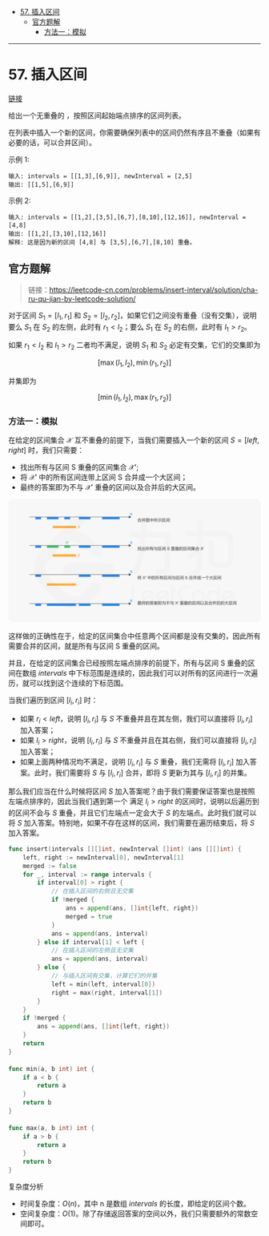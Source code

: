 - [57. 插入区间](#57-插入区间)
  - [官方题解](#官方题解)
    - [方法一：模拟](#方法一模拟)


------------------------------

# 57. 插入区间

[链接](https://leetcode-cn.com/problems/insert-interval)

给出一个无重叠的 ，按照区间起始端点排序的区间列表。

在列表中插入一个新的区间，你需要确保列表中的区间仍然有序且不重叠（如果有必要的话，可以合并区间）。

示例 1:

```
输入: intervals = [[1,3],[6,9]], newInterval = [2,5]
输出: [[1,5],[6,9]]
```

示例 2:

```
输入: intervals = [[1,2],[3,5],[6,7],[8,10],[12,16]], newInterval = [4,8]
输出: [[1,2],[3,10],[12,16]]
解释: 这是因为新的区间 [4,8] 与 [3,5],[6,7],[8,10] 重叠。
```

## 官方题解

> 链接：https://leetcode-cn.com/problems/insert-interval/solution/cha-ru-qu-jian-by-leetcode-solution/

对于区间 $S_1 = [l_1, r_1]$ 和 $S_2 = [l_2, r_2]$，如果它们之间没有重叠（没有交集），说明要么 $S_1$ 在 $S_2$ 的左侧，此时有 $r_1 < l_2$；要么 $S_1$ 在 $S_2$ 的右侧，此时有 $l_1 > r_2$。

如果 $r_1 < l_2$ 和 $l_1 > r_2$ 二者均不满足，说明 $S_1$ 和 $S_2$ 必定有交集，它们的交集即为

$$
[\max(l_1, l_2), \min(r_1, r_2)]
$$

并集即为

$$
[\min(l_1, l_2), \max(r_1, r_2)]
$$

### 方法一：模拟

在给定的区间集合 $\mathcal{X}$ 互不重叠的前提下，当我们需要插入一个新的区间 $S = [\textit{left}, \textit{right}]$ 时，我们只需要：

- 找出所有与区间 S 重叠的区间集合 $\mathcal{X}'$; 
- 将 $\mathcal{X}'$ 中的所有区间连带上区间 S 合并成一个大区间；
- 最终的答案即为不与 $\mathcal{X}'$ 重叠的区间以及合并后的大区间。

![](assets/no_0057_insert_interval.png)

这样做的正确性在于，给定的区间集合中任意两个区间都是没有交集的，因此所有需要合并的区间，就是所有与区间 S 重叠的区间。

并且，在给定的区间集合已经按照左端点排序的前提下，所有与区间 S 重叠的区间在数组 $\textit{intervals}$ 中下标范围是连续的，因此我们可以对所有的区间进行一次遍历，就可以找到这个连续的下标范围。

当我们遍历到区间 $[l_i, r_i]$ 时：

- 如果 $r_i < \textit{left}$，说明 $[l_i, r_i]$ 与 $S$ 不重叠并且在其左侧，我们可以直接将 $[l_i, r_i]$ 加入答案；
- 如果 $l_i > \textit{right}$，说明 $[l_i, r_i]$ 与 $S$ 不重叠并且在其右侧，我们可以直接将 $[l_i, r_i]$ 加入答案；
- 如果上面两种情况均不满足，说明 $[l_i, r_i]$ 与 $S$ 重叠，我们无需将 $[l_i, r_i]$ 加入答案。此时，我们需要将 $S$ 与 $[l_i, r_i]$ 合并，即将 $S$ 更新为其与 $[l_i, r_i]$ 的并集。

那么我们应当在什么时候将区间 $S$ 加入答案呢？由于我们需要保证答案也是按照左端点排序的，因此当我们遇到第一个 满足 $l_i > \textit{right}$ 的区间时，说明以后遍历到的区间不会与 $S$ 重叠，并且它们左端点一定会大于 $S$ 的左端点。此时我们就可以将 $S$ 加入答案。特别地，如果不存在这样的区间，我们需要在遍历结束后，将 $S$ 加入答案。

```go
func insert(intervals [][]int, newInterval []int) (ans [][]int) {
    left, right := newInterval[0], newInterval[1]
    merged := false
    for _, interval := range intervals {
        if interval[0] > right {
            // 在插入区间的右侧且无交集
            if !merged {
                ans = append(ans, []int{left, right})
                merged = true
            }
            ans = append(ans, interval)
        } else if interval[1] < left {
            // 在插入区间的左侧且无交集
            ans = append(ans, interval)
        } else {
            // 与插入区间有交集，计算它们的并集
            left = min(left, interval[0])
            right = max(right, interval[1])
        }
    }
    if !merged {
        ans = append(ans, []int{left, right})
    }
    return
}

func min(a, b int) int {
    if a < b {
        return a
    }
    return b
}

func max(a, b int) int {
    if a > b {
        return a
    }
    return b
}
```

复杂度分析

- 时间复杂度：$O(n)$，其中 n 是数组 $\textit{intervals}$ 的长度，即给定的区间个数。
- 空间复杂度：$O(1)$。除了存储返回答案的空间以外，我们只需要额外的常数空间即可。
